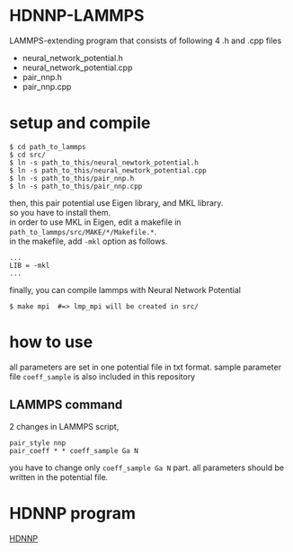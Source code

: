 # HDNNP-LAMMPS

LAMMPS-extending program that consists of following 4 .h and .cpp files

- neural_network_potential.h
- neural_network_potential.cpp
- pair_nnp.h
- pair_nnp.cpp

# setup and compile

```
$ cd path_to_lammps
$ cd src/
$ ln -s path_to_this/neural_newtork_potential.h
$ ln -s path_to_this/neural_newtork_potential.cpp
$ ln -s path_to_this/pair_nnp.h
$ ln -s path_to_this/pair_nnp.cpp
```

then, this pair potential use Eigen library, and MKL library.  
so you have to install them.  
in order to use MKL in Eigen, edit a makefile in `path_to_lammps/src/MAKE/*/Makefile.*`.  
in the makefile, add `-mkl` option as follows.

```
...
LIB = -mkl
...
```

finally, you can compile lammps with Neural Network Potential

```
$ make mpi  #=> lmp_mpi will be created in src/
```

# how to use

all parameters are set in one potential file in txt format.
sample parameter file `coeff_sample` is also included in this repository

## LAMMPS command

2 changes in LAMMPS script,

```
pair_style nnp 
pair_coeff * * coeff_sample Ga N
```

you have to change only `coeff_sample Ga N` part.
all parameters should be written in the potential file.


# HDNNP program

[HDNNP](https://github.com/ogura-edu/HDNNP)
